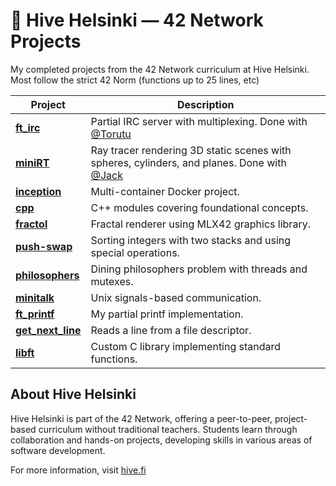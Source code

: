 # 🐝 Hive Helsinki — 42 Network Projects

My completed projects from the 42 Network curriculum at Hive Helsinki. Most follow the strict 42 Norm (functions up to 25 lines, etc)

| Project         | Description                                               |
|-----------------|-----------------------------------------------------------|
| **[ft_irc](https://github.com/BrunoPosa/IRC-Server)**      | Partial IRC server with multiplexing. Done with [@Torutu](https://github.com/Torutu)                      |
| **[miniRT](https://github.com/BrunoPosa/C-RayTracer)**      | Ray tracer rendering 3D static scenes with spheres, cylinders, and planes. Done with [@Jack](https://github.com/jackwaddington)|
| **[inception](https://github.com/BrunoPosa/inception)**   | Multi-container Docker project.                            |
| **[cpp](https://github.com/BrunoPosa/Hive-school-projects/tree/main/cpp)**         | C++ modules covering foundational concepts.               |
| **[fractol](https://github.com/BrunoPosa/fractol)**     | Fractal renderer using MLX42 graphics library.            |
| **[push-swap](https://github.com/BrunoPosa/Stack-Sort)**   | Sorting integers with two stacks and using special operations. |
| **[philosophers](https://github.com/BrunoPosa/Hive-school-projects/tree/main/philosophers)**| Dining philosophers problem with threads and mutexes.     |
| **[minitalk](https://github.com/BrunoPosa/minitalk)**    | Unix signals-based communication.                          |
| **[ft_printf](https://github.com/BrunoPosa/printf)**   | My partial printf implementation.                          |
| **[get_next_line](https://github.com/BrunoPosa/get_next_line)** | Reads a line from a file descriptor.                      |
| **[libft](https://github.com/BrunoPosa/my-C-stdlib)**       | Custom C library implementing standard functions.         |


## About Hive Helsinki

Hive Helsinki is part of the 42 Network, offering a peer-to-peer, project-based curriculum without traditional teachers. Students learn through collaboration and hands-on projects, developing skills in various areas of software development.

For more information, visit [hive.fi](https://www.hive.fi/en)
